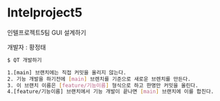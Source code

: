 # Intelproject5
인텔프로젝트5팀
GUI 설계하기

개발자 : 황정태 
```sh
$ QT 개발하기

1.[main] 브랜치에는 직접 커밋을 올리지 않는다.
2. 기능 개발을 하기전에 [main] 브렌치를 기준으로 새로운 브렌치를 만든다.
3. 이 브랜치 이름은 [feature/기능이름] 형식으로 하고 한명만 커밋을 올린다.
4.[feature/기능이름] 브랜치에서 기능 개발이 끝나면 [main] 브랜치에 이를 합친다.

